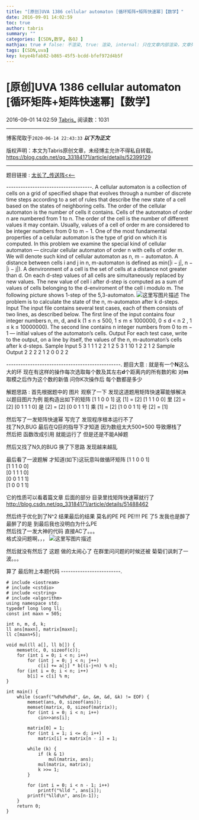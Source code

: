 ```yaml
---
title: "[原创]UVA 1386 cellular automaton [循环矩阵+矩阵快速幂]【数学】"
date: 2016-09-01 14:02:59
toc: true
author: tabris
summary: ""
categories: [CSDN,数学, 各OJ ]
mathjax: true # false: 不渲染, true: 渲染, internal: 只在文章内部渲染，文章列表中不渲染
tags: [CSDN,uva]
key: keye4bfab82-b865-45f5-bcdd-bfef972d4b5f
---
```


# [原创]UVA 1386 cellular automaton [循环矩阵+矩阵快速幂]【数学】

2016-09-01 14:02:59  [Tabris_](https://me.csdn.net/qq_33184171) 阅读数：1031

---

博客爬取于`2020-06-14 22:43:33`
***以下为正文***

版权声明：本文为Tabris原创文章，未经博主允许不得私自转载。
https://blog.csdn.net/qq_33184171/article/details/52399129

<!-- more -->

---

题目链接 : [太长了_传送阵<<--](https://uva.onlinejudge.org/index.php?option=com_onlinejudge&Itemid=8&category=446&page=show_problem&problem=4132)

------------------------------------.
A cellular automaton is a collection of cells on a grid of specified shape that evolves through a number
of discrete time steps according to a set of rules that describe the new state of a cell based on the states
of neighboring cells. The order of the cellular automaton is the number of cells it contains. Cells of the
automaton of order n are numbered from 1 to n.
The order of the cell is the number of different values it may contain. Usually, values of a cell of
order m are considered to be integer numbers from 0 to m − 1.
One of the most fundamental properties of a cellular automaton is the type of grid on which it
is computed. In this problem we examine the special kind of cellular automaton — circular cellular
automaton of order n with cells of order m. We will denote such kind of cellular automaton as n, m −
automaton.
A distance between cells i and j in n, m-automaton is defined as min(|i − j|, n − |i − j|). A denvironment
of a cell is the set of cells at a distance not greater than d.
On each d-step values of all cells are simultaneously replaced by new values. The new value of cell i
after d-step is computed as a sum of values of cells belonging to the d-enviroment of the cell i modulo
m.
The following picture shows 1-step of the 5,3-automaton.
![这里写图片描述](http://img.blog.csdn.net/20160901134908364)
The problem is to calculate the state of the n, m-automaton after k d-steps.
Input
The input file contains several test cases, each of them consists of two lines, as described below.
The first line of the input contains four integer numbers n, m, d, and k (1 ≤ n ≤ 500, 1 ≤ m ≤
1000000, 0 ≤ d < n
2
, 1 ≤ k ≤ 10000000). The second line contains n integer numbers from 0 to m − 1
— initial values of the automaton’s cells.
Output
For each test case, write to the output, on a line by itself, the values of the n, m-automaton’s cells after
k d-steps.
Sample Input
5 3 1 1
1 2 2 1 2
5 3 1 10
1 2 2 1 2
Sample Output
2 2 2 2 1
2 0 0 2 2

------------------------------------------------.
题目大意 : 
就是有一个**N**这么大的环   现在有这样的操作每次选取每个数及其左右**d**个距离内的所有数的和 对**m**取模之后作为这个数的新值  问你K次操作后 每个数都是多少

解题思路 :
首先根据题中的  图片 观察了一下  发现这道题用矩阵快速幂能够解决  
以题目图片为例 能构造出如下的矩阵
[1 1 0 0 1]  这 [1] = [2]
[1 1 1 0 0]  里 [2] = [2]
[0 1 1 1 0]  是 [2] = [2]
[0 0 1 1 1]  乘 [1] = [2]
[1 0 0 1 1]  号 [2] = [1]

然后写了一发矩阵快速幂 
写完了 发现程序根本运行不了  
找了N久BUG 最后在Q巨的指导下才知道 因为数组太大500*500 导致爆栈了  
然后把 函数改成引用  就能运行了 但是还是不能A掉题

然后又找了N久的BUG 换了下思路 发现越来越乱  

最后看了一波题解 才知道(如下)这玩意叫做循环矩阵 
[1 1 0 0 1]  
[1 1 1 0 0]  
[0 1 1 1 0]  
[0 0 1 1 1]  
[1 0 0 1 1]  

它的性质可以看着篇文章 后面的部分  目录里找矩阵快速幂就行了
http://blog.csdn.net/qq_33184171/article/details/51488462

然后终于优化到了N^2
结果最后的结果 莫名的PE PE PE!!!!  PE 了5 发我也是醉了  最醉了的是 到最后我也没明白为什么PE  
然后找了一发大神的代码 直接AC了。。。  
格式没问题啊，，，
![这里写图片描述](http://img.blog.csdn.net/20160901140003404)

然后就没有然后了  这题 做的太闹心了  在群里问问题的时候还被 菊菊们讽刺了一波。。。


算了  最后附上本题代码
-------------------------.
```忧伤.jpg
# include <iostream>  
# include <cstdio>  
# include <cstring>  
# include <algorithm>  
using namespace std;  
typedef long long ll;  
const int maxn = 505;  
  
int n, m, d, k;  
ll ans[maxn], matrix[maxn];  
ll c[maxn+5];  
  
void mul(ll a[], ll b[]) {  
    memset(c, 0, sizeof(c));  
    for (int i = 0; i < n; i++)   
        for (int j = 0; j < n; j++)  
            c[i] += a[j] * b[(i-j+n) % n];  
    for (int i = 0; i < n; i++)   
        b[i] = c[i] % m;  
}  
  
int main() {  
    while (scanf("%d%d%d%d", &n, &m, &d, &k) != EOF) {  
        memset(ans, 0, sizeof(ans));  
        memset(matrix, 0, sizeof(matrix));  
        for (int i = 0; i < n; i++)   
            cin>>ans[i];  
  
        matrix[0] = 1;  
        for (int i = 1; i <= d; i++)   
            matrix[i] = matrix[n - i] = 1;  
  
        while (k) {  
            if (k & 1)   
                mul(matrix, ans);  
            mul(matrix, matrix);  
            k >>= 1;  
        }  
  
        for (int i = 0; i < n - 1; i++)   
            printf("%lld ", ans[i]);  
        printf("%lld\n", ans[n-1]);  
    }  
    return 0;  
}  
```